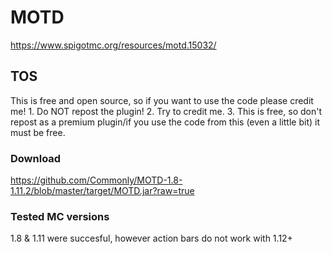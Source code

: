 # MOTD
https://www.spigotmc.org/resources/motd.15032/
## TOS
This is free and open source, so if you want to use the code please credit me! 1. Do NOT repost the plugin! 2. Try to credit me. 3. This is free, so don't repost as a premium plugin/if you use the code from this (even a little bit) it must be free.
### Download
https://github.com/Commonly/MOTD-1.8-1.11.2/blob/master/target/MOTD.jar?raw=true
### Tested MC versions
1.8 & 1.11 were succesful, however action bars do not work with 1.12+
